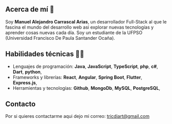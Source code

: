 ## Acerca de mí 🖖
Soy **Manuel Alejandro Carrascal Arias**, un desarrollador Full-Stack al que le fascina el mundo del desarrollo web asi explorar nuevas tecnologías y aprender cosas nuevas cada día. Soy un estudiante de la UFPSO (Universidad Francisco De Paula Santander Ocaña).

## Habilidades técnicas 👨‍💻
- Lenguajes de programación: **Java**, **JavaScript**, **TypeScript**, **php**, **c#**, **Dart**, **python**,
- Frameworks y librerías: **React**, **Angular**, **Spring Boot**, **Flutter**, **Express.js**,
- Herramientas y tecnologías: **Github**, **MongoDb**, **MySQL**, **PostgreSQL**,
  
## Contacto
 Por si quieres contactarme aqui dejo mi correo: tricdiart@gmail.com

